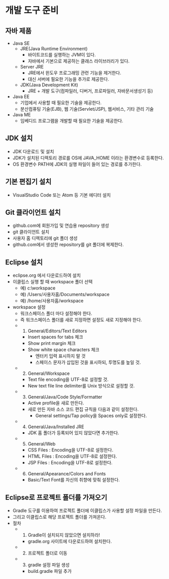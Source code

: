 # 개발 도구 준비

## 자바 제품
- Java SE
    - JRE(Java Runtime Environment)
        - 바이트코드를 실행하는 JVM이 있다.
        - 자바에서 기본으로 제공하는 클래스 라이브러리가 있다.
    - Server JRE
        - JRE에서 윈도우 프로그래밍 관련 기능을 제거한다.
        - 대신 서버에 필요한 기능을 추가로 제공한다.
    - JDK(Java Development Kit)
        - JRE + 개발 도구(컴파일러, 디버거, 프로파일러, 자바문서생성기 등)
- Java EE
    - 기업에서 사용할 때 필요한 기술을 제공한다.
    - 분산컴퓨팅 기술(EJB), 웹 기술(Servlet/JSP), 웹서비스, 기타 관리 기술 
- Java ME
    - 임베디드 프로그램을 개발할 때 필요한 기술을 제공한다.

## JDK 설치 
- JDK 다운로드 및 설치
- JDK가 설치된 디렉토리 경로를 OS에 JAVA_HOME 이라는 환경변수로 등록한다. 
- OS 환경변수 PATH에 JDK의 실행 파일이 들어 있는 경로를 추가한다.

## 기본 편집기 설치
- VisualStudio Code 또는 Atom 등 기본 에디터 설치

## Git 클라이언트 설치
- github.com에 회원가입 및 연습용 repository 생성
- git 클라이언트 설치
- 사용자 홈 디렉토리에 git 폴더 생성
- github.com에서 생성한 repository를 git 폴더에 복제한다.

## Eclipse 설치  
- eclipse.org 에서 다운로드하여 설치
- 이클립스 실행 할 때 workspace 폴더 선택 
    - 예) c:\workspace
    - 예) /Users/사용자홈/Documents/workspace
    - 예) /home/사용자홈/workspace
- workspace 설정
    - 워크스페이스 폴더 마다 설정해야 한다.
    - 즉 워크스페이스 폴더를 새로 지정하면 설정도 새로 지정해야 한다.
    - 1) General/Editors/Text Editors
        - Insert spaces for tabs 체크
        - Show print margin 체크 
        - Show white space characters 체크
            - 엔터키 입력 표시하지 말 것
            - 스페이스 문자가 삽입된 것을 표시하되, 투명도를 높일 것.
    - 2) General/Workspace
        - Text file encoding을 UTF-8로 설정할 것.
        - New text file line delimiter를 Unix 방식으로 설정할 것.
    - 3) General/Java/Code Style/Formatter
        - Active profile을 새로 만든다.
        - 새로 만든 자바 소스 코드 편집 규칙을 다음과 같이 설정한다.
            - General settings/Tap policy을 Spaces only로 설정한다.
    - 4) General/Java/Installed JRE
        - JDK 홈 폴더가 등록되어 있지 않았다면 추가한다.
    - 5) General/Web
        - CSS Files : Encoding을 UTF-8로 설정한다.
        - HTML Files : Encoding을 UTF-8로 설정한다.
        - JSP Files : Encoding을 UTF-8로 설정한다.
    - 6) General/Apearance/Colors and Fonts
        - Basic/Text Font를 자신의 취향에 맞춰 설정한다.
## Eclipse로 프로젝트 폴더를 가져오기 
- Gradle 도구를 이용하여 프로젝트 폴더에 이클립스가 사용할 설정 파일을 만든다.
- 그리고 이클립스로 해당 프로젝트 폴더를 가져온다.
- 절차
    - 1) Gradle이 설치되지 않았으면 설치하라!
        - gradle.org 사이트에 다운로드하여 설치한다.
    - 2) 프로젝트 폴더로 이동
    - 3) gradle 설정 파일 생성
        - build.gradle 파일 추가